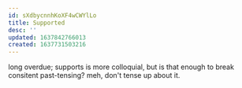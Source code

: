 ```yaml
---
id: sXdbycnnhKoXF4wCWYlLo
title: Supported
desc: ''
updated: 1637842766013
created: 1637731503216
---
```


long overdue; supports is more colloquial, but is that enough to break consitent past-tensing? meh, don't tense up about it. 
